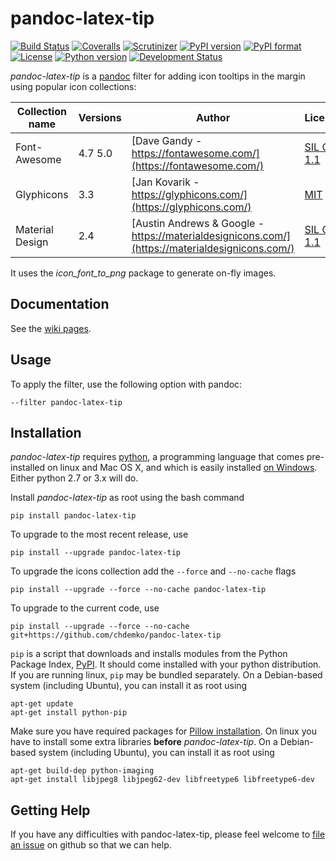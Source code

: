 # pandoc-latex-tip
[![Build Status](https://img.shields.io/travis/chdemko/pandoc-latex-tip/master.svg)](https://travis-ci.org/chdemko/pandoc-latex-tip/branches)
[![Coveralls](https://img.shields.io/coveralls/github/chdemko/pandoc-latex-tip/master.svg)](https://coveralls.io/github/chdemko/pandoc-latex-tip?branch=master)
[![Scrutinizer](https://img.shields.io/scrutinizer/g/chdemko/pandoc-latex-tip.svg)](https://scrutinizer-ci.com/g/chdemko/pandoc-latex-tip/)
[![PyPI version](https://img.shields.io/pypi/v/pandoc-latex-tip.svg)](https://pypi.org/project/pandoc-latex-tip/)
[![PyPI format](https://img.shields.io/pypi/format/pandoc-latex-tip.svg)](https://pypi.org/project/pandoc-latex-tip/)
[![License](https://img.shields.io/pypi/l/pandoc-latex-tip.svg)](https://raw.githubusercontent.com/chdemko/pandoc-latex-tip/master/LICENSE)
[![Python version](https://img.shields.io/pypi/pyversions/pandoc-latex-tip.svg)](https://pypi.org/project/pandoc-latex-tip/)
[![Development Status](https://img.shields.io/pypi/status/pandoc-latex-tip.svg)](https://pypi.org/project/pandoc-latex-tip/)

*pandoc-latex-tip* is a [pandoc] filter for adding icon tooltips in the margin using popular icon collections:

Collection name | Versions | Author                                                          | License
--------------- | ---------|-----------------------------------------------------------------|--------
Font-Awesome    | 4.7 5.0  |[Dave Gandy - https://fontawesome.com/](https://fontawesome.com/)|[SIL OFL 1.1](https://fontawesome.com/license/)
Glyphicons      | 3.3      |[Jan Kovarik - https://glyphicons.com/](https://glyphicons.com/) |[MIT](https://github.com/twbs/bootstrap/blob/v3.3.7/LICENSE)
Material Design | 2.4      |[Austin Andrews & Google - https://materialdesignicons.com/](https://materialdesignicons.com/) |[SIL OFL 1.1](https://github.com/Templarian/MaterialDesign/blob/master/LICENSE)

It uses the *icon_font_to_png* package to generate on-fly images.

[pandoc]: http://pandoc.org/

Documentation
-------------

See the [wiki pages](https://github.com/chdemko/pandoc-latex-tip/wiki).

Usage
-----

To apply the filter, use the following option with pandoc:

    --filter pandoc-latex-tip

Installation
------------

*pandoc-latex-tip* requires [python], a programming language that comes pre-installed on linux and Mac OS X, and which is easily installed [on Windows]. Either python 2.7 or 3.x will do.

Install *pandoc-latex-tip* as root using the bash command

    pip install pandoc-latex-tip

To upgrade to the most recent release, use

    pip install --upgrade pandoc-latex-tip

To upgrade the icons collection add the `--force` and `--no-cache` flags

    pip install --upgrade --force --no-cache pandoc-latex-tip

To upgrade to the current code, use

    pip install --upgrade --force --no-cache git+https://github.com/chdemko/pandoc-latex-tip

`pip` is a script that downloads and installs modules from the Python Package Index, [PyPI].  It should come installed with your python distribution. If you are running linux, `pip` may be bundled separately. On a Debian-based system (including Ubuntu), you can install it as root using

    apt-get update
    apt-get install python-pip

Make sure you have required packages for [Pillow installation](https://pillow.readthedocs.org/en/3.1.x/installation.html). On linux you have to install some extra libraries **before** *pandoc-latex-tip*. On a Debian-based system (including Ubuntu), you can install it as root using

	apt-get build-dep python-imaging
	apt-get install libjpeg8 libjpeg62-dev libfreetype6 libfreetype6-dev

[python]: https://www.python.org
[on Windows]: https://www.python.org/downloads/windows
[PyPI]: https://pypi.org


Getting Help
------------

If you have any difficulties with pandoc-latex-tip, please feel welcome to [file an issue] on github so that we can help.

[file an issue]: https://github.com/chdemko/pandoc-latex-tip/issues

